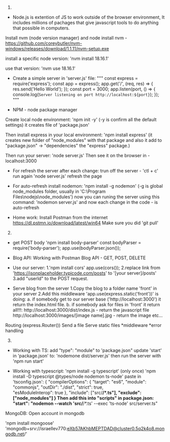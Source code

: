 01. 
* Node.js is extention of JS to work outside of the browser environment,
It includes millions of pachages that give javascript tools to do anything that possible in computers. 

Install nvm (node version manager) and node
install nvm - https://github.com/coreybutler/nvm-windows/releases/download/1.1.11/nvm-setup.exe

install a specific node version:
'nvm install 18.16.1'

use that version:
'nvm use 18.16.1'

* Create a simple server in 'server.js' file:
"""
const express = require('express');
const app = express();
app.get('/', (req, res) => {
  res.send('Hello World');
});
const port = 3000;
app.listen(port, () => {
  console.log(`Server listening on port http://localhost:${port}`);
});
"""

* NPM - node package manager

Create local node environment:
'npm init -y' (-y is confirm all the default settings)
it creates file of 'package.json'

Then install express in your local environment:
'npm install express'
(it creates new folder of "node_modules" with that package
and also it add to "package.json" -> "dependencies" the "express" package.)

Then run your server:
'node server.js'
Then see it on the browser in - localhost:3000

* For refresh the server after each change:
trun off the server - 'ctl + c'
run again 'node server.js'
refresh the page

* For auto-refresh install nodemon:
'npm install -g nodemon' (-g is global node_modules folder, usually in 'C:\Program Files\nodejs\node_modules')
now you can runing the server using this command:
'nodemon server.js'
and now each change in the code - is auto-refresh

* Home work:
Install Postman from the internet https://dl.pstmn.io/download/latest/win64
Make sure you did 'git pull'


02. 
* get POST body
'npm install body-parser'
const bodyParser = require('body-parser');
app.use(bodyParser.json());


* Blog API:
Working with Postman
Blog API - GET, POST, DELETE

* Use our server:
1.'npm install cors'
app.use(cors());
2.replace link from 'https://jsonplaceholder.typicode.com/posts' to '[your server]/posts'
3.add "userId" to the POST request.

* Serve blog from the server
1.Copy the blog to a folder name 'front' in your server
2.Add this middleware 'app.use(express.static('front'))'
  is doing:
    a. if somebody get to our server base ('http://localhost:3000') it return the index.html file.
    b. if somebody ask for files in 'front' it return all!!!:
      http://localhost:3000/dist/index.js - return the javascript file
      http://localhost:3000/images/[image name].jpg - return the image
      etc...

Routing (express.Router())
Send a file
Serve static files 
*middleware
*error handling


3. 
* Working with TS:
add "type": "module" to 'package.json"
update 'start' in 'package.json' to: 'nodemone dist/server.js'
then run the server with 'npm run start'

* Working with typescript:
'npm install -g typescript' (only once)
'npm install -D typescript @types/node nodemon ts-node'
paste in 'tsconfig.json':
{
  "compilerOptions": {
    "target": "es6", 
    "module": "commonjs",
    "outDir": "./dist", 
    "strict": true,   
    "esModuleInterop": true
  },
  "include": ["src/**/*.ts"],
  "exclude": ["node_modules"]
}
Then add this into "scripts" in package.json:
"start": "nodemon --watch 'src/**/*.ts' --exec 'ts-node' src/server.ts"


MongoDB:
Open account in mongodb

'npm install mongoose'
'mongodb+srv://israellev770:eXb57AKhbMEPTDAD@cluster0.5q2k4o8.mongodb.net/'

